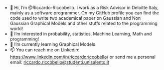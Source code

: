 - 👋 Hi, I’m @Riccardo-Riccobello. I work as a Risk Advisor in Deloitte Italy, mainly as a software programmer. On my GitHub profile you can find the code used to write two academical paper on Gaussian and Non Gaussian Graphical Models and other stuffs related to the programming world!
- 👀 I’m interested in probability, statistics, Machine Learning, Math and programming!
- 🌱 I’m currently learning Graphical Models
- 📫 You can reach me on Linkedin: https://www.linkedin.com/in/riccardoriccobello/ or send me a personal email: riccardo.riccobello@studenti.unisalento.it

<!---
Riccardo-Riccobello/Riccardo-Riccobello is a ✨ special ✨ repository because its `README.md` (this file) appears on your GitHub profile.
You can click the Preview link to take a look at your changes.
--->
